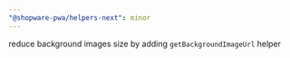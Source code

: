 ```yaml
---
"@shopware-pwa/helpers-next": minor
---
```


reduce background images size by adding `getBackgroundImageUrl` helper

